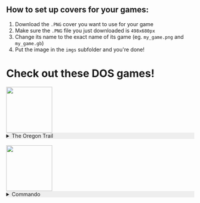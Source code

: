 
## How to set up covers for your games:
1. Download the `.PNG` cover you want to use for your game
2. Make sure the `.PNG` file you just downloaded is `498x680px`
3. Change its name to the exact name of its game (eg. `my_game.png` and `my_game.gb`)
4. Put the image in the `imgs` subfolder and you're done!
# Check out these DOS games!

<img width="123" src="https://www.neverdiemedia.com/cdn/shop/files/2012125151646567REWL6778RE.jpg?v=1713623724">
<div style="background-color:#eeeeee">
<details>
  <summary>The Oregon Trail</summary>
  <br>
  <i>Recommended by:</i>
  <br>
  <a href="https://github.com/sundownersport/">
  <img src="https://avatars.githubusercontent.com/sundownersport?s=24" align="left"/></a> sundownersport
  <br>
  <a href="https://github.com/369px/">
  <img src="https://avatars.githubusercontent.com/369px?s=24" align="left"/></a> 369px
  <br>
  <br></details></div><br><img width="123" src="https://cdn.wikimg.net/en/strategywiki/images/thumb/3/36/Commando_CPC_box.jpg/300px-Commando_CPC_box.jpg">
<div style="background-color:#eeeeee">
<details>
  <summary>Commando</summary>
  <br>
  <i>Recommended by:</i>
  <br>
  <a href="https://github.com/369px/">
  <img src="https://avatars.githubusercontent.com/369px?s=24" align="left"/></a> 369px
  <br>
  <br></details></div><br>